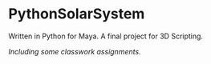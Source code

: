 # PythonSolarSystem
Written in Python for Maya. A final project for 3D Scripting.

*Including some classwork assignments.*
